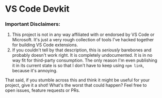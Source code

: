 # VS Code Devkit

### Important Disclaimers:

1. This project is not in any way affiliated with or endorsed by VS Code or Microsoft. It's just a very rough collection of tools I've hacked together for building VS Code extensions.
2. If you couldn't tell by that description, this is _seriously_ barebones and probably doesn't work right. It is completely undocumented. It is in no way fit for third-party consumption. The only reason I'm even publishing it in its current state is so that I don't have to keep using `npm link`, because it's annoying.

That said, if you stumble across this and think it might be useful for your project, give it a shot! What's the worst that could happen? Feel free to open issues, feature requests or PRs.
